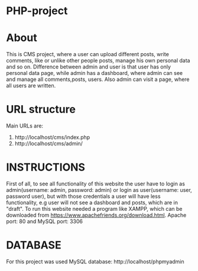 # PHP-project
# About
This is CMS project, where a user can upload different posts, write comments, like or unlike other people posts, manage his own personal data and so on. Difference between admin and user
is that user has only personal data page, while admin has a dashboard, where admin can see and manage all comments,posts, users. Also admin can visit a page, where all users are written.
# URL structure
Main URLs are:
1) http://localhost/cms/index.php
2) http://localhost/cms/admin/
# INSTRUCTIONS
First of all, to see all functionality of this website the user have to login as admin(username: admin, password: admin) or login as user(username: user, password user),
but with those credentials a user will have less functionality, e.g user will not see a dashboard and posts, which are in "draft". To run this website needed a program like XAMPP,
which can be downloaded from https://www.apachefriends.org/download.html. Apache port: 80 and MySQL port: 3306 
# DATABASE
For this project was used MySQL database: http://localhost/phpmyadmin
